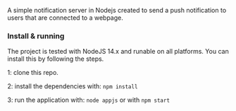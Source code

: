 A simple notification server in Nodejs created to send a push notification to users that are connected to a webpage.

### Install & running
The project is tested with NodeJS 14.x and runable on all platforms.
You can install this by following the steps.

1: clone this repo.

2: install the dependencies with: ``npm install``

3: run the application with: ``node appjs`` or with ``npm start``
